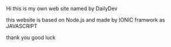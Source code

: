 Hi
this is my own web site named by 
DailyDev

this website is based on Node.js 
and made by IONIC framwork as JAVASCRIPT


thank you 
good luck 

